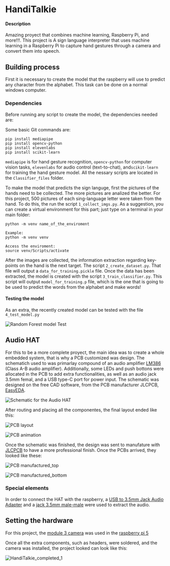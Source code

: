 # HandiTalkie 

#### Description

Amazing proyect that combines machine learning, Raspberry Pi, and more!!!. This project is A sign language interpreter that uses machine learning in a Raspberry Pi to capture hand gestures through a camera and convert them into speech.


## Building process
First it is necessary to create the model that the raspberry will use to predict any character from the alphabet. This task can be done on a normal windows computer.

### Dependencies
Before running any script to create the model, the dependencies needed are:

Some basic Git commands are:
```
pip install mediapipe
pip install opencv-python
pip install elevenlabs
pip install scikit-learn
```

`mediapipe` is for hand gesture recognition, `opencv-python` for computer vision tasks, `elevenlabs` for audio control (text-to-chat), and`scikit-learn` for training the hand gesture model. All the nessary scripts are located in the `Classifier_files` folder.

To make the model that predicts the sign languge, first the pictures of the hands need to be collected. The more pictures are analized the better. For this project, 500 pictures of each sing-language letter were taken from the hand. To do this, the run the script `1_collect_imgs.py`. As a suggestion, you can create a virtual environment for this part; just type on a terminal in your main folder:

```
python -m venv name_of_the_enviroment

Example:
python -m venv venv

Access the enviroment:
source venv/Scripts/activate
```

After the images are collected, the information extraction regarding key-points on the hand is the next target. The script `2_create_dataset.py`. That file will output a `data_for_training.pickle` file. 
Once the data has been extracted, the model is created with the script `3_train_classifier.py`. This script will output `model_for_training.p` file, which is the one that is going to be used to predict the words from the alphabet and make words!

#### Testing the model
As an extra, the recently created model can be tested with the file `4_test_model.py`

![Random Forest model Test](/Media_files/image1.png)


## Audio HAT

For this to be a more complete proyect, the main idea was to create a whole embedded system, that is why a PCB customized was design. The schematich used to was primarlay compound of an audio amplifier [LM386](https://www.ti.com/lit/ds/symlink/lm386.pdf) (Class A-B audio amplifier). Additionally, some LEDs and push bottons were allocated in the PCB to add extra functionalities, as well as an audio jack 3.5mm femal, and a USB type-C port for power input. The schematic was designed on the free CAD software, from the PCB manufacturer JLCPCB, [EasyEDA](https://easyeda.com/).


![Schematic for the Audio HAT](/Media_files/image2.png)


After routing and placing all the componentes, the final layout ended like this:


![PCB layout](/Media_files/image3.png)


![PCB animation](/Media_files/PCB.gif)


Once the schematic was finished, the design was sent to manufature with [JLCPCB](https://jlcpcb.com/) to have a more professional finish. Once the PCBs arrived, they looked like these:


![PCB manufactured_top](/Media_files/image4.jpg) 

![PCB manufactured_bottom](/Media_files/image5.jpg)


### Special elements

In order to connect the HAT with the raspberry, a [USB to 3.5mm Jack Audio Adapter](https://amzn.eu/d/fj7LUFb) and a [jack 3.5mm male-male](https://amzn.eu/d/7yTrx6h) were used to extract the audio.


## Setting the hardware

For this project, the [module 3 camera](https://www.raspberrypi.com/products/camera-module-3/) was used in the [raspberry pi 5](https://www.raspberrypi.com/products/raspberry-pi-5/)

Once all the extra components, such as headers, were soldered, and the camera was installed, the project looked can look like this:


![HandiTalkie_completed_1](/Media_files/image6.jpg)








